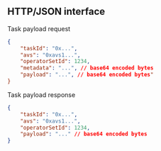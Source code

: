 ## HTTP/JSON interface

Task payload request
```json
{
    "taskId": "0x...",
    "avs": "0xavs1...",
    "operatorSetId": 1234,
    "metadata": "...", // base64 encoded bytes
    "payload": "...", // base64 encoded bytes"
}
```

Task payload response
```json
{
	"taskId": "0x...",
	"avs": "0xavs1...",
	"operatorSetId": 1234,
    "payload": "..." // base64 encoded bytes
}
```

